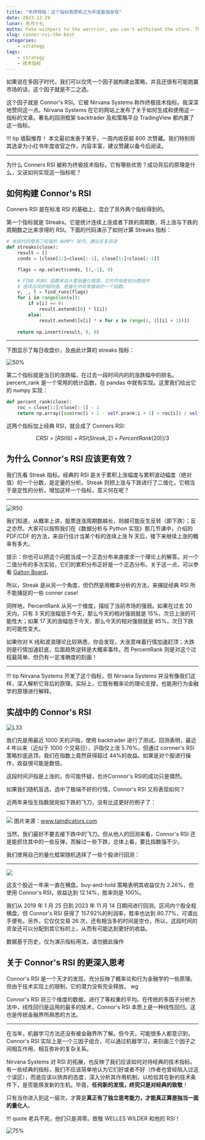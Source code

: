 ```yaml
---
title: "年终特稿：这个指标我愿称之为年度最强发现"
date: 2023-12-29
lunar: 冬月十七
motto: Fate wishpers to the warrrior, you can't withstand the storm. The warrrior whispers back, I am the storm!
slug: connor-rsi-the-best
categories:
    - strategy
tags:
    - strategy
    - 技术指标
---
```


如果说在多因子时代，我们可以仅凭一个因子就构建出策略，并且还很有可能跑赢市场的话，这个因子就是不二之选。

<!--more-->

这个因子就是 Connor's RSI。它被 Nirvana Systems 称作终极技术指标。我深深地赞同这一点。Nirvana Systems 在它的网站上发布了关于如何生成和使用这一指标的文章。著名的回测框架 backtrader 及和策略平台 TradingView 都内置了这一指标。

!!! tip 墙裂推荐！
    本文最初发表于某乎，一周内收获超 800 次赞藏。我们特别将其选录为小红书年度收官之作，内容丰富，建议赞藏以备今后阅读。

---

为什么 Conners RSI 被称为终极技术指标，它有哪些优势？成功背后的原理是什么，又该如何实现这一指标呢？

## 如何构建 Connor's RSI

Conners RSI 是在标准 RSI 的基础上，混合了另外两个指标得到的。

第一个指标就是 Streaks。它是统计连续上涨或者下跌的周期数，将上涨与下跌的周期数之比来求得的 RSI。下面的代码演示了如何计算 Streaks 指标：

```python
# 本段代码使用了较强的 NUMPY 技巧，建议反复研读
def streaks(close):
    result = []
    conds = [close[1:]>close[:-1], close[1:]<close[:-1]]

    flags = np.select(conds, [1,-1], 0)

    # FIND_RUNS 函数来自大富翁量化框架。它的作用是划分数组中
    # 连续出现的相同值。是量化中非常基础的一个函数。
    v, _, l = find_runs(flags)
    for i in range(len(v)):
        if v[i] == 0:
            result.extend([0] * l[i])
        else:
            result.extend([v[i] * x for x in range(1, (l[i] + 1))])
            
    return np.insert(result, 0, 0)
```
---

下图显示了每日收盘价，及由此计算的 streaks 指标：

![50%](https://images.jieyu.ai/images/2023/12/how-to-calc-streak.png)

第二个指标就是当日的涨跌幅，在过去一段时间内的的涨跌幅中的排名。percent_rank 是一个常用的统计函数，在 pandas 中就有实现。这里我们给出它的 numpy 实现：

```python
def percent_rank(close):
    roc = close[1:]/close[:-1] - 1
    return np.array([sum(roc[i + 1 - self.prank:i + 1] < roc[i]) / self.prank for i in range(len(roc))]) * 100
```

这两个指标加上经典 RSI，就合成了 Conners RSI:

$$
CRSI = [RSI(6) + RSI(Streak, 2) + PercentRank(20)] / 3
$$


## 为什么 Connor's RSI 应该更有效？

我们先看 Streak 指标。经典的 RSI 是关于累积上涨幅度与累积波动幅度（绝对值）的一个分数，是定量的分析。Streak 则把上涨与下跌进行了二值化，它相当于是定性的分析。增加这样一个指标，意义何在呢？

---

![R50](https://images.jieyu.ai/images/2023/12/galton_box.png)

我们知道，从概率上讲，股票连涨周期数越长，则越可能反生反转（即下跌）；反之亦然。大家可以按照我们在《数据分析与 Python 实现》那几节课中，介绍的 PDF/CDF 的方法，来自行估计当某个标的连续上涨 N 天后，接下来继续上涨的概率有多大。

提示：你也可以把这个问题当成一个正态分布来直接求一个理论上的解答。对一个二值分布的多次实验，它们的累积分布正好是一个正态分布。关于这一点，可以参看 [Galton Board](https://en.wikipedia.org/wiki/Galton_board)。

所以，Streak 是从另一个角度，但仍然是用概率分析的方法，来捕捉经典 RSI 所不能捕捉的一些 conner case!

同样地，PercentRank 从另一个维度，描绘了当前市场的强弱。如果在过去 20 天内，只有 3 天的涨幅低于今天，那么今天的相对强弱就是 15%，次日上涨的可能性大；如果 17 天的涨幅低于今天，那么今天的相对强弱就是 85%，次日下跌的可能性变大。

如果你对 K 线和波浪理论比较熟悉，你会发现，大涨意味着行情加速赶顶；大跌则是行情加速赶底，后面趋势逆转是大概率事件。而 PercentRank 则是对这个过程最简单、但仍有一定准确度的刻画！

---

!!! tip
    Nirvana Systems 开发了这个指标，但 Nirvana Systems 并没有像我们这样，深入解析它背后的原理。实际上，它既有概率论的理论支撑，也能用行为金融学的原理进行解释。

## 实战中的 Connor's RSI

![L33](https://images.jieyu.ai/images/2023/08/corners_rsi.png)

我们先是用最近 1000 天的沪指，使用 backtrader 进行了测试。回测表明，最近 4 年以来（近似于 1000 个交易日），沪指仅上涨 5.76%，但通过 cornner's RSI 策略抄底逃顶，我们在指数上竟然获得超过 44%的收益。如果是对个股进行操作，收益很可能是数倍。

这段时间沪指是上涨的，你可能怀疑，也许Cornnor's RSI的成功只是偶然。

如果我们随机盲选，选中了极端不好的行情，Connor's RSI 又将表现如何？

近两年来恒生指数就宛如下跌的飞刀，没有比这更好的例子了：

---

![](https://images.jieyu.ai/images/2023/08/crsi_hk_2021.png)
<cap>图片来源：www.taindicators.com</cap>

当然，我们最好不要去接下跌中的飞刀。但从他人的回测来看，Connor's RSI 还是能抓住其中的一些反弹，而躲过一些下跌，总体上看，要比指数强不少。

我们使用自己的量化框架随机选择了一些个股进行回测：

---

![](https://images.jieyu.ai/images/2023/12/connor-rsi-hnpc.png)


这支个股近一年来一直在横盘。buy-and-hold 策略表明其收益仅为 2.26%，但使用 Connor's RSI，收益达到 12.14%，胜率则是 100%。

我们从 2019 年 1 月 25 日到 2023 年 11 月 14 日期间进行回测。区间内个股全程横盘，但 Connor's RSI 获得了 157.92%的利润率，胜率也达到 80.77%，可谓出手便有。另外，它仅仅交易 26 次，还有相当多的时间是空仓，所以，这段时间的资金还可以分配到其它标的上，从而有可能达到更好的收益。

<claimer>数据基于历史，仅为演示指标用法，请勿据此操作</claimer>

## 关于 Connor's RSI 的更深入思考

Connor's RSI 是一个天才的发现，充分反映了概率论和行为金融学的一些原理。但由于技术实现上的限制，它的潜力没有完全释放。
wg

Connor's RSI 将三个维度的数据，进行了等权重的平均。在传统的多因子分析方法中，线性回归是运用的最多的技术，Connor's RSI 本质上是一种线性回归。这也是传统金融界所熟悉的方法。

---

在当年，机器学习方法还没有被金融界所了解。但今天，可能很多人都意识到，Connor's RSI 实际上是一个三因子组合，可以通过机器学习，来刻画三个因子之间相互作用、相互弥补的复杂关系。

Nirvana Systems 对 RSI 的拓展，也反映了我们应该如何对待经典的技术指标。有一些经典的指标，我们不应该简单地认为它们好或者不好（作者也曾经陷入过这个误区），而是应该以扬弃的态度，深入分析其作用机制，以检验其在新的技术条件下，是否能焕发新的生机。毕竟，**任何新的发现，终究只是对经典的致敬**！

只有当你进入到这一层次，才算是**真正有了独立思考能力，才能真正算是独当一面的量化人**。

!!! quote
    老兵不死，他们只是凋零。致敬 WELLES WILDER 和他的 RSI！

![75%](https://images.jieyu.ai/images/2023/07/welles_wilder.png)
